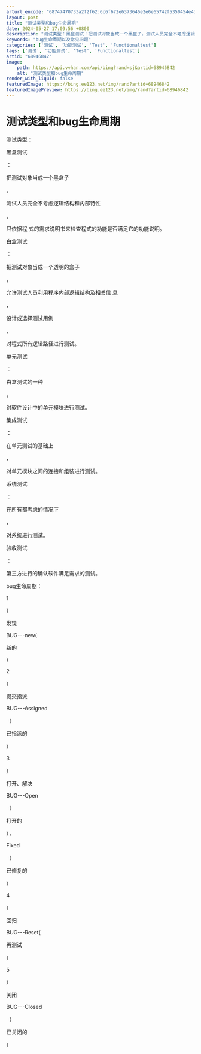 ```yaml
---
arturl_encode: "68747470733a2f2f62:6c6f672e6373646e2e6e65742f5350454e4345525f48414c45:2f61727469636c652f64657461696c732f3638393436383432"
layout: post
title: "测试类型和bug生命周期"
date: 2024-05-27 17:09:56 +0800
description: "测试类型：黑盒测试：把测试对象当成一个黑盒子，测试人员完全不考虑逻辑结构和内部特性，只依据程 式的需"
keywords: "bug生命周期以及常见问题"
categories: ['测试', '功能测试', 'Test', 'Functionaltest']
tags: ['测试', '功能测试', 'Test', 'Functionaltest']
artid: "68946842"
image:
    path: https://api.vvhan.com/api/bing?rand=sj&artid=68946842
    alt: "测试类型和bug生命周期"
render_with_liquid: false
featuredImage: https://bing.ee123.net/img/rand?artid=68946842
featuredImagePreview: https://bing.ee123.net/img/rand?artid=68946842
---
```


# 测试类型和bug生命周期

测试类型：

黑盒测试

：

把测试对象当成一个黑盒子

，

测试人员完全不考虑逻辑结构和内部特性

，

只依据程 式的需求说明书来检查程式的功能是否满足它的功能说明。

白盒测试

：

把测试对象当成一个透明的盒子

，

允许测试人员利用程序内部逻辑结构及相关信 息

，

设计或选择测试用例

，

对程式所有逻辑路径进行测试。

单元测试

：

白盒测试的一种

，

对软件设计中的单元模块进行测试。

集成测试

：

在单元测试的基础上

，

对单元模块之间的连接和组装进行测试。

系统测试

：

在所有都考虑的情况下

，

对系统进行测试。

验收测试

：

第三方进行的确认软件满足需求的测试。
  

bug生命周期：

1

）

发现

BUG---new(

新的

)

2

）

提交指派

BUG---Assigned

（

已指派的

）

3

）

打开、解决

BUG---Open

（

打开的

），

Fixed

（

已修复的

）

4

）

回归

BUG---Reset(

再测试

）

5

）

关闭

BUG---Closed

（

已关闭的

）